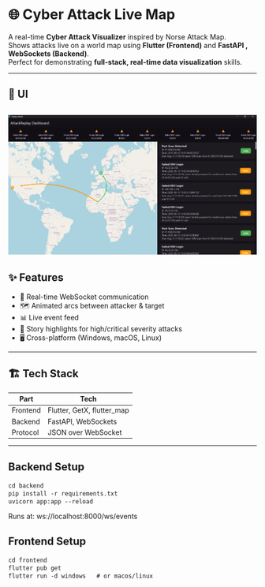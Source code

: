 # 🌐 Cyber Attack Live Map

A real-time **Cyber Attack Visualizer** inspired by Norse Attack Map.  
Shows attacks live on a world map using **Flutter (Frontend)** and **FastAPI , WebSockets (Backend)**.  
Perfect for demonstrating **full-stack, real-time data visualization** skills.

---

## 📸 UI
![ui](ui.png)
---

## ✨ Features
- 🔌 Real-time WebSocket communication
- 🗺️ Animated arcs between attacker & target
- 📊 Live event feed
- 🎯 Story highlights for high/critical severity attacks
- 🖥️ Cross-platform (Windows, macOS, Linux)

---

## 🏗️ Tech Stack
| Part       | Tech         |
|------------|--------------|
| Frontend   | Flutter, GetX, flutter_map |
| Backend    | FastAPI, WebSockets |
| Protocol   | JSON over WebSocket |

---


## Backend Setup
```
cd backend
pip install -r requirements.txt
uvicorn app:app --reload
```
Runs at: ws://localhost:8000/ws/events

## Frontend Setup

```
cd frontend
flutter pub get
flutter run -d windows   # or macos/linux
```
